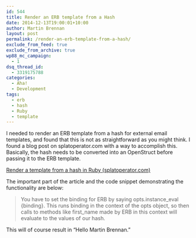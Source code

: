 ```yaml
---
id: 544
title: Render an ERB template from a Hash
date: 2014-12-13T19:00:01+10:00
author: Martin Brennan
layout: post
permalink: /render-an-erb-template-from-a-hash/
exclude_from_feed: true
exclude_from_archive: true
wp88_mc_campaign:
  - 1
dsq_thread_id:
  - 3319175788
categories:
  - Aha!
  - Development
tags:
  - erb
  - hash
  - Ruby
  - template
---
```


I needed to render an ERB template from a hash for external email templates, and found that this is not as straightforward as you might think. I found a blog post on splatoperator.com with a way to accomplish this. Basically, the hash needs to be converted into an OpenStruct before passing it to the ERB template.

[Render a template from a hash in Ruby (splatoperator.com)](http://splatoperator.com/2012/07/render-a-template-from-a-hash-in-ruby/)

The important part of the article and the code snippet demonstrating the functionality are below:

> You have to set the binding for ERB by saying opts.instance\_eval {binding}. This runs binding in the context of the opts object, so then calls to methods like first\_name made by ERB in this context will evaluate to the values of our hash.



This will of course result in “Hello Martin Brennan.”
